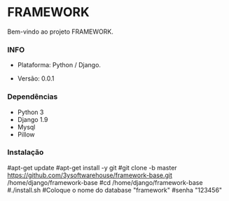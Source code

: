 # FRAMEWORK #

Bem-vindo ao projeto FRAMEWORK.

### INFO ###

* Plataforma: Python / Django.

* Versão: 0.0.1

### Dependências ###

* Python 3
* Django 1.9
* Mysql
* Pillow

### Instalação ###

#apt-get update
#apt-get install -y git
#git clone -b master https://github.com/3ysoftwarehouse/framework-base.git /home/django/framework-base
#cd /home/django/framework-base
#./install.sh
#Coloque o nome do database "framework"
#senha "123456"
